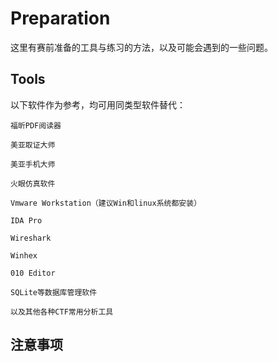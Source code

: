 # Preparation

这里有赛前准备的工具与练习的方法，以及可能会遇到的一些问题。

## Tools

以下软件作为参考，均可用同类型软件替代：

	福昕PDF阅读器
	
	美亚取证大师
	
	美亚手机大师
	
	火眼仿真软件
	
	Vmware Workstation（建议Win和linux系统都安装）
	
	IDA Pro
	
	Wireshark
	
	Winhex
	
	010 Editor
	
	SQLite等数据库管理软件
	
	以及其他各种CTF常用分析工具
	
## 注意事项